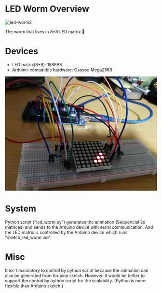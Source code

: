 # LED Worm Overview

![led-worm2](https://github.com/mresrever/led-worm/blob/master/led_worm.gif)

The worm that lives in 8*8 LED matrix :bug:

# Devices

- LED matrix(8*8): 1588BS
- Arduino-compatible hardware: Osoyoo Mega2560

![led-worm1](https://github.com/mresrever/led-worm/blob/master/led_worm.jpg)

# System

Python script ("led_worm.py") generates the animation (Sequencial 2d matrices) and sends to the Arduino device with serial communication.
And the LED matrix is controlled by the Arduino device which runs "sketch_led_worm.ino".

# Misc

It isn't mandatory to control by python script because the animation can also be generated from Arduino sketch. However, it would be better to support the control by python script for the scalability. (Python is more flexible than Arduino sketch.)

